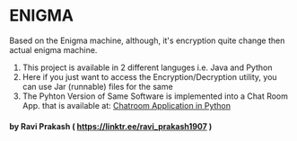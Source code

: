 # ENIGMA

Based on the Enigma machine, although, it's encryption quite change then actual enigma machine.

1. This project is available in 2 different languges i.e. Java and Python
2. Here if you just want to access the Encryption/Decryption utility, you can use Jar (runnable) files for the same
3. The Pyhton Version of Same Software is implemented into a Chat Room App. that is available at:
[Chatroom Application in Python](https://github.com/ravi-prakash1907/Chatroom-Application)

#### by Ravi Prakash ( https://linktr.ee/ravi_prakash1907 )
